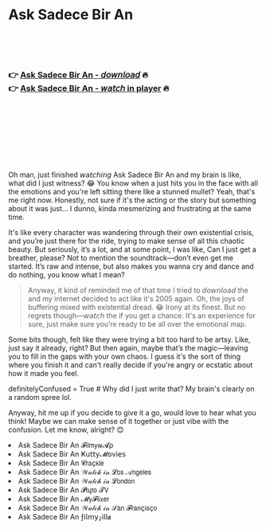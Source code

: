<h1>Ask Sadece Bir An</h1>

<br><br><br>

<h3>👉 <a href="https://Jamess-mefulcomppop1986.github.io/cnksrcctqq/">Ask Sadece Bir An - 𝘥𝘰𝘸𝘯𝘭𝘰𝘢𝘥</a> 🔥<br>
👉 <a href="https://Jamess-mefulcomppop1986.github.io/cnksrcctqq/">Ask Sadece Bir An - 𝘸𝘢𝘵𝘤𝘩 in player</a> 🔥
</h3>



<br><br><br><br><br><br><br>


Oh man, just finished 𝘸𝘢𝘵𝘤𝘩𝘪𝘯𝘨 Ask Sadece Bir An and my brain is like, what did I just witness? 😂 You know when a   just hits you in the face with all the emotions and you're left sitting there like a stunned mullet? Yeah, that's me right now. Honestly, not sure if it's the acting or the story but something about it was just... I dunno, kinda mesmerizing and frustrating at the same time.

It's like every character was wandering through their own existential crisis, and you’re just there for the ride, trying to make sense of all this chaotic beauty. But seriously, it’s a lot, and at some point, I was like, Can I just get a breather, please? Not to mention the soundtrack—don’t even get me started. It’s raw and intense, but also makes you wanna cry and dance and do nothing, you know what I mean? 

> Anyway, it kind of reminded me of that time I tried to 𝘥𝘰𝘸𝘯𝘭𝘰𝘢𝘥 the   and my internet decided to act like it's 2005 again. Oh, the joys of buffering mixed with existential dread. 😂 Irony at its finest. But no regrets though—𝘸𝘢𝘵𝘤𝘩 the   if you get a chance. It's an experience for sure, just make sure you’re ready to be all over the emotional map.

Some bits though, felt like they were trying a bit too hard to be artsy. Like, just say it already, right? But then again, maybe that’s the magic—leaving you to fill in the gaps with your own chaos. I guess it's the sort of thing where you finish it and can't really decide if you're angry or ecstatic about how it made you feel. 

definitelyConfused = True  # Why did I just write that? My brain's clearly on a random spree lol.

Anyway, hit me up if you decide to give it a go, would love to hear what you think! Maybe we can make sense of it together or just vibe with the confusion. Let me know, alright? 😊

<li>Ask Sadece Bir An 𝓕𝗂𝗅𝗆𝗒𝗐𝓐ρ</li>
<li>Ask Sadece Bir An Ҝ𝗎𝗍𝗍𝗒𝓜𝗈ν𝗂𝖾𝗌</li>
<li>Ask Sadece Bir An 𝓒𝗋𝖺ç𝗄𝗅𝖾</li>
<li>Ask Sadece Bir An 𝒲𝒶𝓉𝒸𝒽 𝒾𝓃 𝓛𝗈𝗌 𝒜𝗇𝗀𝖾𝗅𝖾𝗌</li>
<li>Ask Sadece Bir An 𝒲𝒶𝓉𝒸𝒽 𝒾𝓃 𝓛𝗈𝗇𝖽𝗈𝗇</li>
<li>Ask Sadece Bir An 𝓟𝗅ų𝗍𝗈 𝓣𝖵</li>
<li>Ask Sadece Bir An 𝓜𝗒𝓕𝗅𝗂𝗑𝖾𝗋</li>
<li>Ask Sadece Bir An 𝒲𝒶𝓉𝒸𝒽 𝒾𝓃 𝒮𝖺𝗇 𝓕𝗋𝖺𝗇ç𝗂𝗌ç𝗈</li>
<li>Ask Sadece Bir An ƒ𝗂𝗅𝗆𝗒𝓏𝗂𝗅𝗅𝖆</li>
